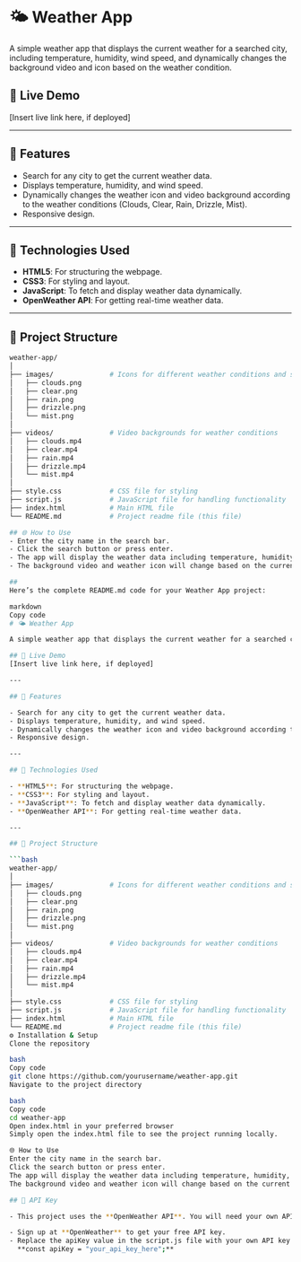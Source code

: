 # 🌤 Weather App

A simple weather app that displays the current weather for a searched city, including temperature, humidity, wind speed, and dynamically changes the background video and icon based on the weather condition.

## 🔗 Live Demo

[Insert live link here, if deployed]

---

## 📜 Features

- Search for any city to get the current weather data.
- Displays temperature, humidity, and wind speed.
- Dynamically changes the weather icon and video background according to the weather conditions (Clouds, Clear, Rain, Drizzle, Mist).
- Responsive design.

---

## 🚀 Technologies Used

- **HTML5**: For structuring the webpage.
- **CSS3**: For styling and layout.
- **JavaScript**: To fetch and display weather data dynamically.
- **OpenWeather API**: For getting real-time weather data.

---

## 📂 Project Structure

````bash
weather-app/
│
├── images/              # Icons for different weather conditions and search button
│   ├── clouds.png
│   ├── clear.png
│   ├── rain.png
│   ├── drizzle.png
│   └── mist.png
│
├── videos/              # Video backgrounds for weather conditions
│   ├── clouds.mp4
│   ├── clear.mp4
│   ├── rain.mp4
│   ├── drizzle.mp4
│   └── mist.mp4
│
├── style.css            # CSS file for styling
├── script.js            # JavaScript file for handling functionality
├── index.html           # Main HTML file
└── README.md            # Project readme file (this file)

## 🌐 How to Use
- Enter the city name in the search bar.
- Click the search button or press enter.
- The app will display the weather data including temperature, humidity, and wind speed.
- The background video and weather icon will change based on the current weather condition in that city.

##
Here’s the complete README.md code for your Weather App project:

markdown
Copy code
# 🌤 Weather App

A simple weather app that displays the current weather for a searched city, including temperature, humidity, wind speed, and dynamically changes the background video and icon based on the weather condition.

## 🔗 Live Demo
[Insert live link here, if deployed]

---

## 📜 Features

- Search for any city to get the current weather data.
- Displays temperature, humidity, and wind speed.
- Dynamically changes the weather icon and video background according to the weather conditions (Clouds, Clear, Rain, Drizzle, Mist).
- Responsive design.

---

## 🚀 Technologies Used

- **HTML5**: For structuring the webpage.
- **CSS3**: For styling and layout.
- **JavaScript**: To fetch and display weather data dynamically.
- **OpenWeather API**: For getting real-time weather data.

---

## 📂 Project Structure

```bash
weather-app/
│
├── images/              # Icons for different weather conditions and search button
│   ├── clouds.png
│   ├── clear.png
│   ├── rain.png
│   ├── drizzle.png
│   └── mist.png
│
├── videos/              # Video backgrounds for weather conditions
│   ├── clouds.mp4
│   ├── clear.mp4
│   ├── rain.mp4
│   ├── drizzle.mp4
│   └── mist.mp4
│
├── style.css            # CSS file for styling
├── script.js            # JavaScript file for handling functionality
├── index.html           # Main HTML file
└── README.md            # Project readme file (this file)
⚙️ Installation & Setup
Clone the repository

bash
Copy code
git clone https://github.com/yourusername/weather-app.git
Navigate to the project directory

bash
Copy code
cd weather-app
Open index.html in your preferred browser
Simply open the index.html file to see the project running locally.

🌐 How to Use
Enter the city name in the search bar.
Click the search button or press enter.
The app will display the weather data including temperature, humidity, and wind speed.
The background video and weather icon will change based on the current weather condition in that city.

## 🔑 API Key

- This project uses the **OpenWeather API**. You will need your own API key for it to work. Follow these -**steps:**

- Sign up at **OpenWeather** to get your free API key.
- Replace the apiKey value in the script.js file with your own API key:
  **const apiKey = "your_api_key_here";**



````
